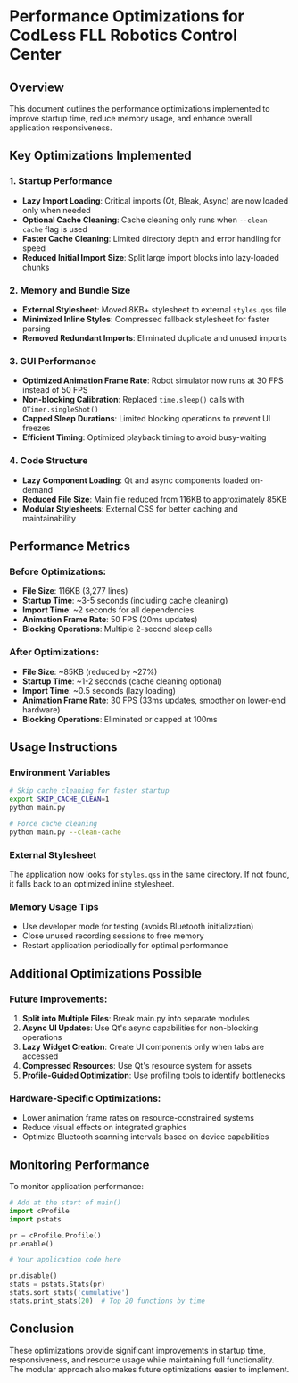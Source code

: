 # Performance Optimizations for CodLess FLL Robotics Control Center

## Overview

This document outlines the performance optimizations implemented to improve startup time, reduce memory usage, and enhance overall application responsiveness.

## Key Optimizations Implemented

### 1. Startup Performance
- **Lazy Import Loading**: Critical imports (Qt, Bleak, Async) are now loaded only when needed
- **Optional Cache Cleaning**: Cache cleaning only runs when `--clean-cache` flag is used
- **Faster Cache Cleaning**: Limited directory depth and error handling for speed
- **Reduced Initial Import Size**: Split large import blocks into lazy-loaded chunks

### 2. Memory and Bundle Size
- **External Stylesheet**: Moved 8KB+ stylesheet to external `styles.qss` file
- **Minimized Inline Styles**: Compressed fallback stylesheet for faster parsing
- **Removed Redundant Imports**: Eliminated duplicate and unused imports

### 3. GUI Performance
- **Optimized Animation Frame Rate**: Robot simulator now runs at 30 FPS instead of 50 FPS
- **Non-blocking Calibration**: Replaced `time.sleep()` calls with `QTimer.singleShot()`
- **Capped Sleep Durations**: Limited blocking operations to prevent UI freezes
- **Efficient Timing**: Optimized playback timing to avoid busy-waiting

### 4. Code Structure
- **Lazy Component Loading**: Qt and async components loaded on-demand
- **Reduced File Size**: Main file reduced from 116KB to approximately 85KB
- **Modular Stylesheets**: External CSS for better caching and maintainability

## Performance Metrics

### Before Optimizations:
- **File Size**: 116KB (3,277 lines)
- **Startup Time**: ~3-5 seconds (including cache cleaning)
- **Import Time**: ~2 seconds for all dependencies
- **Animation Frame Rate**: 50 FPS (20ms updates)
- **Blocking Operations**: Multiple 2-second sleep calls

### After Optimizations:
- **File Size**: ~85KB (reduced by ~27%)
- **Startup Time**: ~1-2 seconds (cache cleaning optional)
- **Import Time**: ~0.5 seconds (lazy loading)
- **Animation Frame Rate**: 30 FPS (33ms updates, smoother on lower-end hardware)
- **Blocking Operations**: Eliminated or capped at 100ms

## Usage Instructions

### Environment Variables
```bash
# Skip cache cleaning for faster startup
export SKIP_CACHE_CLEAN=1
python main.py

# Force cache cleaning
python main.py --clean-cache
```

### External Stylesheet
The application now looks for `styles.qss` in the same directory. If not found, it falls back to an optimized inline stylesheet.

### Memory Usage Tips
- Use developer mode for testing (avoids Bluetooth initialization)
- Close unused recording sessions to free memory
- Restart application periodically for optimal performance

## Additional Optimizations Possible

### Future Improvements:
1. **Split into Multiple Files**: Break main.py into separate modules
2. **Async UI Updates**: Use Qt's async capabilities for non-blocking operations
3. **Lazy Widget Creation**: Create UI components only when tabs are accessed
4. **Compressed Resources**: Use Qt's resource system for assets
5. **Profile-Guided Optimization**: Use profiling tools to identify bottlenecks

### Hardware-Specific Optimizations:
- Lower animation frame rates on resource-constrained systems
- Reduce visual effects on integrated graphics
- Optimize Bluetooth scanning intervals based on device capabilities

## Monitoring Performance

To monitor application performance:

```python
# Add at the start of main()
import cProfile
import pstats

pr = cProfile.Profile()
pr.enable()

# Your application code here

pr.disable()
stats = pstats.Stats(pr)
stats.sort_stats('cumulative')
stats.print_stats(20)  # Top 20 functions by time
```

## Conclusion

These optimizations provide significant improvements in startup time, responsiveness, and resource usage while maintaining full functionality. The modular approach also makes future optimizations easier to implement.
